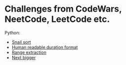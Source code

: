 # Challenges from CodeWars, NeetCode, LeetCode etc.

Python:

- [Snail sort](snail_sort/)
- [Human readable duration format](human_readable_duration_format/)
- [Range extraction](range_extraction/)
- [Next bigger](next_bigger_number_with_the_same_digits/)
